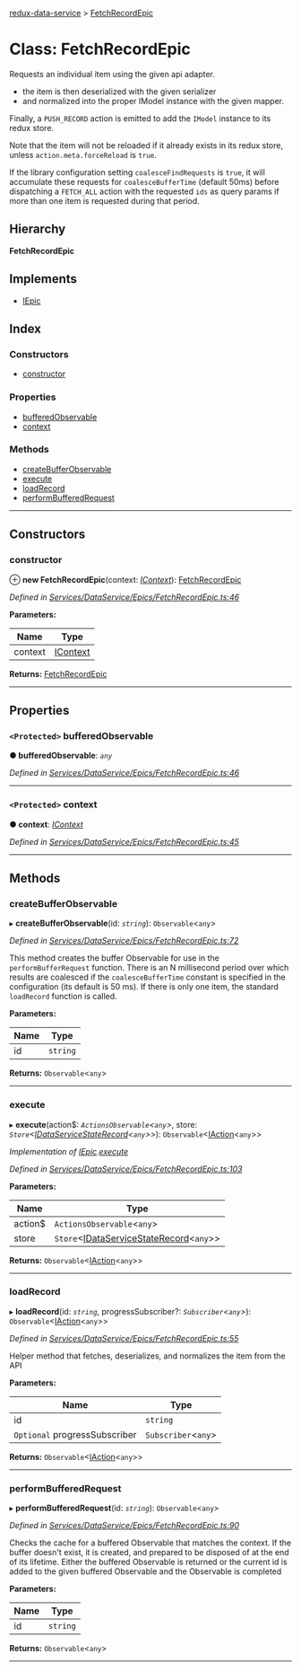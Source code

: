 [redux-data-service](../README.md) > [FetchRecordEpic](../classes/fetchrecordepic.md)

# Class: FetchRecordEpic

Requests an individual item using the given api adapter.

*   the item is then deserialized with the given serializer
*   and normalized into the proper IModel instance with the given mapper.

Finally, a `PUSH_RECORD` action is emitted to add the `IModel` instance to its redux store.

Note that the item will not be reloaded if it already exists in its redux store, unless `action.meta.forceReload` is `true`.

If the library configuration setting `coalesceFindRequests` is `true`, it will accumulate these requests for `coalesceBufferTime` (default 50ms) before dispatching a `FETCH_ALL` action with the requested `ids` as query params if more than one item is requested during that period.

## Hierarchy

**FetchRecordEpic**

## Implements

* [IEpic](../interfaces/iepic.md)

## Index

### Constructors

* [constructor](fetchrecordepic.md#constructor)

### Properties

* [bufferedObservable](fetchrecordepic.md#bufferedobservable)
* [context](fetchrecordepic.md#context)

### Methods

* [createBufferObservable](fetchrecordepic.md#createbufferobservable)
* [execute](fetchrecordepic.md#execute)
* [loadRecord](fetchrecordepic.md#loadrecord)
* [performBufferedRequest](fetchrecordepic.md#performbufferedrequest)

---

## Constructors

<a id="constructor"></a>

###  constructor

⊕ **new FetchRecordEpic**(context: *[IContext](../interfaces/icontext.md)*): [FetchRecordEpic](fetchrecordepic.md)

*Defined in [Services/DataService/Epics/FetchRecordEpic.ts:46](https://github.com/Rediker-Software/redux-data-service/blob/95a67d9/src/Services/DataService/Epics/FetchRecordEpic.ts#L46)*

**Parameters:**

| Name | Type |
| ------ | ------ |
| context | [IContext](../interfaces/icontext.md) |

**Returns:** [FetchRecordEpic](fetchrecordepic.md)

___

## Properties

<a id="bufferedobservable"></a>

### `<Protected>` bufferedObservable

**● bufferedObservable**: *`any`*

*Defined in [Services/DataService/Epics/FetchRecordEpic.ts:46](https://github.com/Rediker-Software/redux-data-service/blob/95a67d9/src/Services/DataService/Epics/FetchRecordEpic.ts#L46)*

___
<a id="context"></a>

### `<Protected>` context

**● context**: *[IContext](../interfaces/icontext.md)*

*Defined in [Services/DataService/Epics/FetchRecordEpic.ts:45](https://github.com/Rediker-Software/redux-data-service/blob/95a67d9/src/Services/DataService/Epics/FetchRecordEpic.ts#L45)*

___

## Methods

<a id="createbufferobservable"></a>

###  createBufferObservable

▸ **createBufferObservable**(id: *`string`*): `Observable`<`any`>

*Defined in [Services/DataService/Epics/FetchRecordEpic.ts:72](https://github.com/Rediker-Software/redux-data-service/blob/95a67d9/src/Services/DataService/Epics/FetchRecordEpic.ts#L72)*

This method creates the buffer Observable for use in the `performBufferRequest` function. There is an N millisecond period over which results are coalesced if the `coalesceBufferTime` constant is specified in the configuration (its default is 50 ms). If there is only one item, the standard `loadRecord` function is called.

**Parameters:**

| Name | Type |
| ------ | ------ |
| id | `string` |

**Returns:** `Observable`<`any`>

___
<a id="execute"></a>

###  execute

▸ **execute**(action$: *`ActionsObservable`<`any`>*, store: *`Store`<[IDataServiceStateRecord](../#idataservicestaterecord)<`any`>>*): `Observable`<[IAction](../interfaces/iaction.md)<`any`>>

*Implementation of [IEpic](../interfaces/iepic.md).[execute](../interfaces/iepic.md#execute)*

*Defined in [Services/DataService/Epics/FetchRecordEpic.ts:103](https://github.com/Rediker-Software/redux-data-service/blob/95a67d9/src/Services/DataService/Epics/FetchRecordEpic.ts#L103)*

**Parameters:**

| Name | Type |
| ------ | ------ |
| action$ | `ActionsObservable`<`any`> |
| store | `Store`<[IDataServiceStateRecord](../#idataservicestaterecord)<`any`>> |

**Returns:** `Observable`<[IAction](../interfaces/iaction.md)<`any`>>

___
<a id="loadrecord"></a>

###  loadRecord

▸ **loadRecord**(id: *`string`*, progressSubscriber?: *`Subscriber`<`any`>*): `Observable`<[IAction](../interfaces/iaction.md)<`any`>>

*Defined in [Services/DataService/Epics/FetchRecordEpic.ts:55](https://github.com/Rediker-Software/redux-data-service/blob/95a67d9/src/Services/DataService/Epics/FetchRecordEpic.ts#L55)*

Helper method that fetches, deserializes, and normalizes the item from the API

**Parameters:**

| Name | Type |
| ------ | ------ |
| id | `string` |
| `Optional` progressSubscriber | `Subscriber`<`any`> |

**Returns:** `Observable`<[IAction](../interfaces/iaction.md)<`any`>>

___
<a id="performbufferedrequest"></a>

###  performBufferedRequest

▸ **performBufferedRequest**(id: *`string`*): `Observable`<`any`>

*Defined in [Services/DataService/Epics/FetchRecordEpic.ts:90](https://github.com/Rediker-Software/redux-data-service/blob/95a67d9/src/Services/DataService/Epics/FetchRecordEpic.ts#L90)*

Checks the cache for a buffered Observable that matches the context. If the buffer doesn't exist, it is created, and prepared to be disposed of at the end of its lifetime. Either the buffered Observable is returned or the current id is added to the given buffered Observable and the Observable is completed

**Parameters:**

| Name | Type |
| ------ | ------ |
| id | `string` |

**Returns:** `Observable`<`any`>

___

